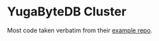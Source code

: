 # YugaByteDB Cluster

Most code taken verbatim from their [example repo](https://github.com/yugabyte/terraform-aws-yugabyte).
